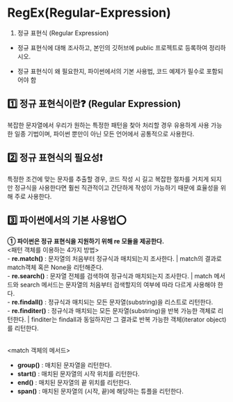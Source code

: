 # RegEx(Regular-Expression)
1. 정규 표현식 (Regular Expression)

- 정규 표현식에 대해 조사하고, 본인의 깃허브에 public 프로젝트로 등록하여 정리하시오.

- 정규 표현식이 왜 필요한지, 파이썬에서의 기본 사용법, 코드 예제가 필수로 포함되어야 함

<h2> 1️⃣ 정규 표현식이란❓ (Regular Expression) </h2>
 복잡한 문자열에서 우리가 원하는 특정한 패턴을 찾아 처리할 경우 유용하게 사용 가능한 일종 기법이며, 파이썬 뿐만이 아닌 모든 언어에서 공통적으로 사용한다.

<h2> 2️⃣ 정규 표현식의 필요성❗ </h2>
 특정한 조건에 맞는 문자를 추출할 경우, 코드 작성 시 길고 복잡한 절차를 거치게 되지만 정규식을 사용한다면 훨씬 직관적이고 간단하게 작성이 가능하기 때문에
 효율성을 위해 주로 사용한다.

<h2> 3️⃣ 파이썬에서의 기본 사용법⭕ </h2>
 <b> ① 파이썬은 정규 표현식을 지원하기 위해 re 모듈을 제공한다. </b><br>
  <패턴 객체를 이용하는 4가지 방법><br>
   - <b>re.match()</b> : 문자열의 처음부터 정규식과 매치되는지 조사한다. | match의 결과로 match객체 혹은 None을 리턴해준다. <br>
   - <b>re.search()</b> : 문자열 전체를 검색하여 정규식과 매치되는지 조사한다. | match 메서드와 search 메서드는 문자열의 처음부터 검색할지의 여부에 따라 다르게 사용해야 한다. <br>
   - <b>re.findall()</b> : 정규식과 매치되는 모든 문자열(substring)을 리스트로 리턴한다. <br>
   - <b>re.finditer()</b> : 정규식과 매치되는 모든 문자열(substring)을 반복 가능한 객체로 리턴한다. | finditer는 findall과 동일하지만 그 결과로 반복 가능한 객체(iterator object)를 리턴한다. <br>
   
  <br> <match 객체의 메서드>
   - <b>group()</b> :	매치된 문자열을 리턴한다. <br>
   - <b>start()</b>	: 매치된 문자열의 시작 위치를 리턴한다. <br>
   - <b>end()</b> :	매치된 문자열의 끝 위치를 리턴한다. <br>
   - <b>span()</b> :	매치된 문자열의 (시작, 끝)에 해당하는 튜플을 리턴한다. <br>
